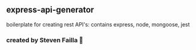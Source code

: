 ## express-api-generator

boilerplate for creating rest API's: contains express, node, mongoose, jest

### created by Steven Failla :rocket: